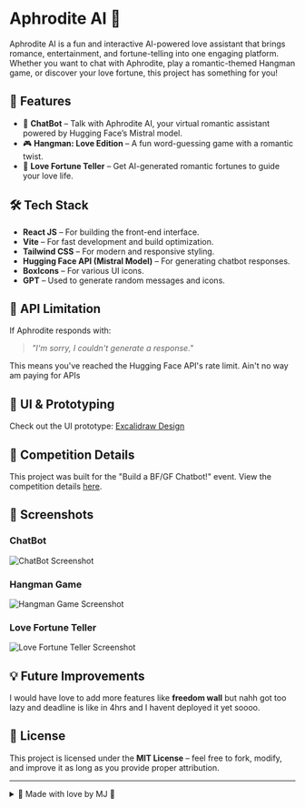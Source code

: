 # Aphrodite AI 💖

Aphrodite AI is a fun and interactive AI-powered love assistant that brings romance, entertainment, and fortune-telling into one engaging platform. Whether you want to chat with Aphrodite, play a romantic-themed Hangman game, or discover your love fortune, this project has something for you!

## 🌟 Features

- 💬 **ChatBot** – Talk with Aphrodite AI, your virtual romantic assistant powered by Hugging Face’s Mistral model.
- 🎮 **Hangman: Love Edition** – A fun word-guessing game with a romantic twist.
- 🔮 **Love Fortune Teller** – Get AI-generated romantic fortunes to guide your love life.

## 🛠️ Tech Stack

- **React JS** – For building the front-end interface.
- **Vite** – For fast development and build optimization.
- **Tailwind CSS** – For modern and responsive styling.
- **Hugging Face API (Mistral Model)** – For generating chatbot responses.
- **BoxIcons** – For various UI icons.
- **GPT** – Used to generate random messages and icons.

## 🚨 API Limitation

If Aphrodite responds with:

> *"I'm sorry, I couldn't generate a response."*

This means you've reached the Hugging Face API's rate limit. Ain't no way am paying for APIs

## 🎨 UI & Prototyping

Check out the UI prototype: [Excalidraw Design](https://excalidraw.com/#json=6VbMFen1kWN8lXcdzX50y,qBXVLzFDnZMEYocHLcI6rQ)

## 🎉 Competition Details

This project was built for the "Build a BF/GF Chatbot!" event.
View the competition details [here](https://www.facebook.com/share/p/19JN6vvp93/).

## 📸 Screenshots

### ChatBot
![ChatBot Screenshot](screenshots/chatbot.png)

### Hangman Game
![Hangman Game Screenshot](screenshots/hangman.png)

### Love Fortune Teller
![Love Fortune Teller Screenshot](screenshots/fortune.png)


## 💡 Future Improvements

I would have love to add more features like **freedom wall** but nahh got too lazy and deadline is like in 4hrs and I havent deployed it yet soooo.

## 📜 License

This project is licensed under the **MIT License** – feel free to fork, modify, and improve it as long as you provide proper attribution.

---

<details>
  <summary>💖 Made with love by MJ 💖</summary>
  <p>mannn this was hella cringe to develop</p>
</details>
